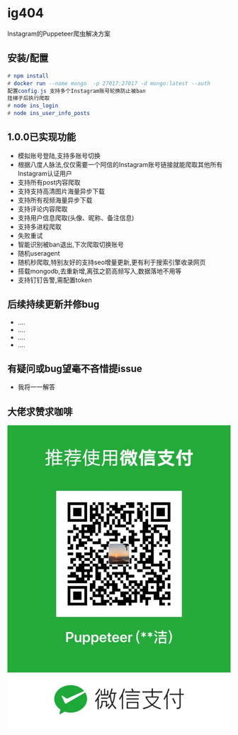 # ig404
Instagram的Puppeteer爬虫解决方案

## **安装/配置**
```elm
# npm install
# docker run --name mongo  -p 27017:27017 -d mongo:latest --auth
配置config.js 支持多个Instagram账号轮换防止被ban
挂梯子后执行爬取
# node ins_login
# node ins_user_info_posts
```

## **1.0.0已实现功能**
* 模拟账号登陆,支持多账号切换
* 根据八度人脉法,仅仅需要一个阿信的Instagram账号链接就能爬取其他所有Instagram认证用户
* 支持所有post内容爬取
* 支持支持高清图片海量异步下载
* 支持所有视频海量异步下载
* 支持评论内容爬取
* 支持用户信息爬取(头像、昵称、备注信息)
* 支持多进程爬取
* 失败重试
* 智能识别被ban退出,下次爬取切换账号
* 随机useragent
* 随机秒爬取,特别友好的支持seo增量更新,更有利于搜索引擎收录网页
* 搭载mongodb,去重新增,离弦之箭高频写入,数据落地不用等
* 支持钉钉告警,需配置token

## **后续持续更新并修bug**
* ....
* ....
* ....
* ....

## **有疑问或bug望毫不吝惜提issue**
* 我将一一解答

## **大佬求赞求咖啡**
![avatar](./images/wxpayimg.jpeg)
